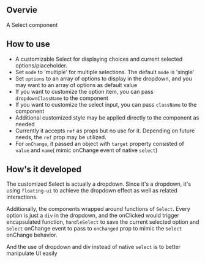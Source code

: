 ## Overvie

A Select component

## How to use

- A customizable Select for displaying choices and current selected options/placeholder.
- Set `mode` to 'multiple' for multiple selections. The default `mode` is 'single'
- Set `options` to an array of options to display in the dropdown, and you may want to an array of options as default value
- If you want to customize the option item, you can pass `dropdownClassName` to the component
- If you want to customize the select input, you can pass `className` to the component
- Additional customized style may be applied directly to the component as needed
- Currently it accepts `ref` as props but no use for it. Depending on future needs, the `ref` prop may be utilized.
- For `onChange`, it passed an object with `target` property consisted of `value` and `name`( mimic onChange event of native `select`)

## How's it developed

The customized Select is actually a dropdown. Since it's a dropdown, it's using `floating-ui` to achieve the dropdown effect as well as related interactions.

Additionally, the components wrapped around functions of `Select`. Every option is just a `div` in the dropdown, and the onClicked would trigger encapsulated function, `handleSelect` to save the current selected option and `Select` onChange event to pass to `onChanged` prop to mimic the `Select` onChange behavior.

And the use of dropdown and div instead of native `select` is to better manipulate UI easily
